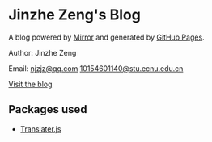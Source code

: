# Jinzhe Zeng's Blog

A blog powered by [Mirror](https://github.com/LoeiFy/Mirror) and generated by [GitHub Pages](https://pages.github.com/).

Author: Jinzhe Zeng

Email: njzjz@qq.com  10154601140@stu.ecnu.edu.cn

[Visit the blog](https://njzjz.win)

## Packages used
* [Translater.js](https://github.com/jaywcjlove/translater.js)